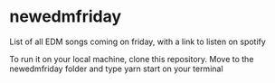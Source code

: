 # newedmfriday
List of all EDM songs coming on friday, with a link to listen on spotify

To run it on your local machine, clone this repository.
Move to the newedmfriday folder and type yarn start on your terminal
